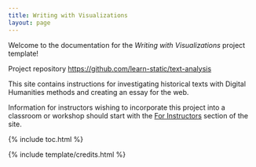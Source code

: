 ```yaml
---
title: Writing with Visualizations
layout: page
---
```


Welcome to the documentation for the *Writing with Visualizations* project template!

Project repository <https://github.com/learn-static/text-analysis>

This site contains instructions for investigating historical texts with Digital Humanities methods and creating an essay for the web.

Information for instructors wishing to incorporate this project into a classroom or workshop should start with the [For Instructors](/content/instructors/lesson-plan.html) section of the site.

{% include toc.html %}

{% include template/credits.html %}
